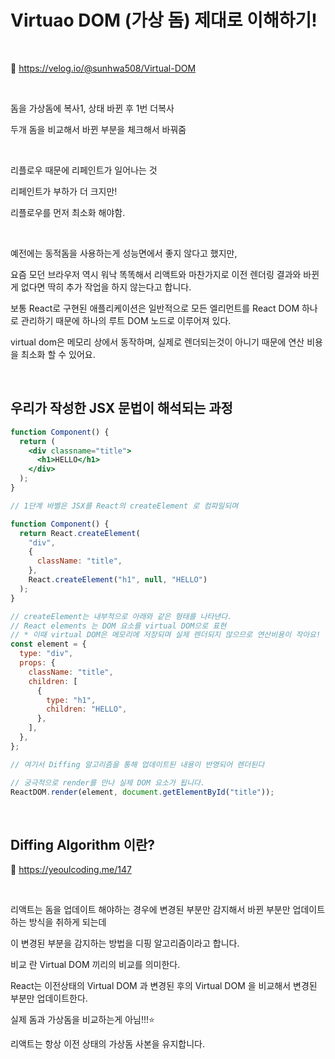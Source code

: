 # Virtuao DOM (가상 돔) 제대로 이해하기!

<br>

🔗 https://velog.io/@sunhwa508/Virtual-DOM

<br>

돔을 가상돔에 복사1, 상태 바뀐 후 1번 더복사

두개 돔을 비교해서 바뀐 부분을 체크해서 바꿔줌

<br>

리플로우 때문에 리페인트가 일어나는 것

리페인트가 부하가 더 크지만!

리플로우를 먼저 최소화 해야함.

<br>

예전에는 동적돔을 사용하는게 성능면에서 좋지 않다고 했지만,

요즘 모던 브라우저 역시 워낙 똑똑해서 리액트와 마찬가지로 이전 렌더링 결과와 바뀐 게 없다면 딱히 추가 작업을 하지 않는다고 합니다.

보통 React로 구현된 애플리케이션은 일반적으로 모든 엘리먼트를 React DOM 하나로 관리하기 때문에 하나의 루트 DOM 노드로 이루어져 있다.

virtual dom은 메모리 상에서 동작하며, 실제로 렌더되는것이 아니기 때문에 연산 비용을 최소화 할 수 있어요.

<br>

## 우리가 작성한 JSX 문법이 해석되는 과정

```jsx
function Component() {
  return (
    <div classname="title">
      <h1>HELLO</h1>
    </div>
  );
}

// 1단계 바벨은 JSX를 React의 createElement 로 컴파일되며

function Component() {
  return React.createElement(
    "div",
    {
      className: "title",
    },
    React.createElement("h1", null, "HELLO")
  );
}

// createElement는 내부적으로 아래와 같은 형태를 나타낸다.
// React elements 는 DOM 요소를 virtual DOM으로 표현
// * 이때 virtual DOM은 메모리에 저장되며 실제 렌더되지 않으므로 연산비용이 작아요!
const element = {
  type: "div",
  props: {
    className: "title",
    children: [
      {
        type: "h1",
        children: "HELLO",
      },
    ],
  },
};

// 여기서 Diffing 알고리즘을 통해 업데이트된 내용이 반영되어 렌더된다

// 궁극적으로 render를 만나 실제 DOM 요소가 됩니다.
ReactDOM.render(element, document.getElementById("title"));
```

<br>

## Diffing Algorithm 이란?

🔗 https://yeoulcoding.me/147

<br>

리액트는 돔을 업데이트 해야하는 경우에 변경된 부분만 감지해서 바뀐 부분만 업데이트 하는 방식을 취하게 되는데

이 변경된 부분을 감지하는 방법을 디핑 알고리즘이라고 합니다.

비교 란 Virtual DOM 끼리의 비교를 의미한다.

React는 이전상태의 Virtual DOM 과 변경된 후의 Virtual DOM 을 비교해서 변경된 부분만 업데이트한다.

실제 돔과 가상돔을 비교하는게 아님!!!⭐

리액트는 항상 이전 상태의 가상돔 사본을 유지합니다.
